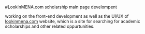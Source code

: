 #LookInMENA.com scholarship main page develompent

working on the front-end development as well as the UI/UX of [lookinmena.com](https://lookinmena.com/) website, which is a site for searching for academic scholarships and other related oppurtunities. 